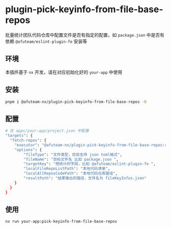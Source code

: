 # plugin-pick-keyinfo-from-file-base-repos

批量统计团队代码仓库中配置文件是否有指定的配置，如 `package.json` 中是否有 依赖 `@afuteam/eslint-plugin-fe` 安装等

## 环境
本插件基于 `nx` 开发，请在对应初始化好的 `your-app` 中使用

## 安装

```bash
pnpm i @afuteam-nx/plugin-pick-keyinfo-from-file-base-repos -D
```

## 配置
```bash
# 在 apps/your-app/project.json 中配置
"targets": {
  "fetch-repos": {
    "executor": "@afuteam-nx/plugin-pick-keyinfo-from-file-base-repos:run",
    "options": {
        "fileType": "文件类型，目前支持 json toml格式",
        "fileName": "目标文件名 比如 package.json ",
        "targetKey": "想统计的字段，比如 @afuteam/eslint-plugin-fe ",
        "localFileRepoListPath": "本地代码清单",
        "localAllReposCodePath": "本地代码仓库路径",
        "resultPath": "结果输出的路径，文件名为 fileKeyInfos.json"
    }
  }
}

```

## 使用
```bash
nx run your-app:pick-keyinfo-from-file-base-repos
```
